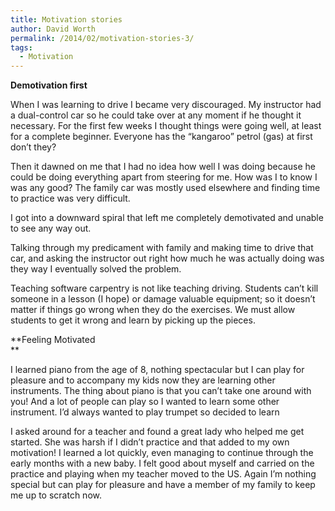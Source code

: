 ```yaml
---
title: Motivation stories
author: David Worth
permalink: /2014/02/motivation-stories-3/
tags:
  - Motivation
---
```

**Demotivation first**

When I was learning to drive I became very discouraged. My instructor had a dual-control car so he could take over at any moment if he thought it necessary. For the first few weeks I thought things were going well, at least for a complete beginner. Everyone has the &#8220;kangaroo&#8221; petrol (gas) at first don&#8217;t they?

Then it dawned on me that I had no idea how well I was doing because he could be doing everything apart from steering for me. How was I to know I was any good? The family car was mostly used elsewhere and finding time to practice was very difficult.

I got into a downward spiral that left me completely demotivated and unable to see any way out.

Talking through my predicament with family and making time to drive that car, and asking the instructor out right how much he was actually doing was they way I eventually solved the problem.

Teaching software carpentry is not like teaching driving. Students can&#8217;t kill someone in a lesson (I hope) or damage valuable equipment; so it doesn&#8217;t matter if things go wrong when they do the exercises. We must allow students to get it wrong and learn by picking up the pieces.

**Feeling Motivated  
**

I learned piano from the age of 8, nothing spectacular but I can play for pleasure and to accompany my kids now they are learning other instruments. The thing about piano is that you can&#8217;t take one around with you! And a lot of people can play so I wanted to learn some other instrument. I&#8217;d always wanted to play trumpet so decided to learn

I asked around for a teacher and found a great lady who helped me get started. She was harsh if I didn&#8217;t practice and that added to my own motivation! I learned a lot quickly, even managing to continue through the early months with a new baby. I felt good about myself and carried on the practice and playing when my teacher moved to the US. Again I&#8217;m nothing special but can play for pleasure and have a member of my family to keep me up to scratch now.
